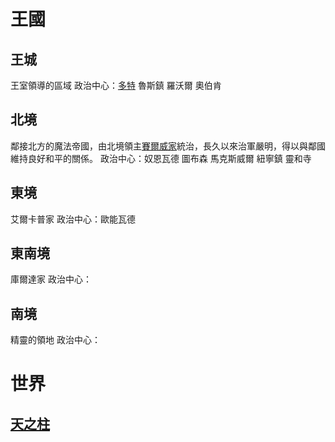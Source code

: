<!-- TITLE: 地理列表 -->
<!-- SUBTITLE: 自然、人文 -->

# 王國
## 王城
王室領導的區域
政治中心：[多特](多特)
魯斯鎮
羅沃爾
奧伯肯
## 北境
鄰接北方的魔法帝國，由北境領主[賽爾威家](/組織/賽威爾家)統治，長久以來治軍嚴明，得以與鄰國維持良好和平的關係。
政治中心：奴恩瓦德
圖布森
馬克斯威爾
紐寧鎮
靈和寺
## 東境
艾爾卡普家
政治中心：歐能瓦德
## 東南境
庫爾達家
政治中心：
## 南境
精靈的領地
政治中心：

# 世界
## [天之柱](天之柱)